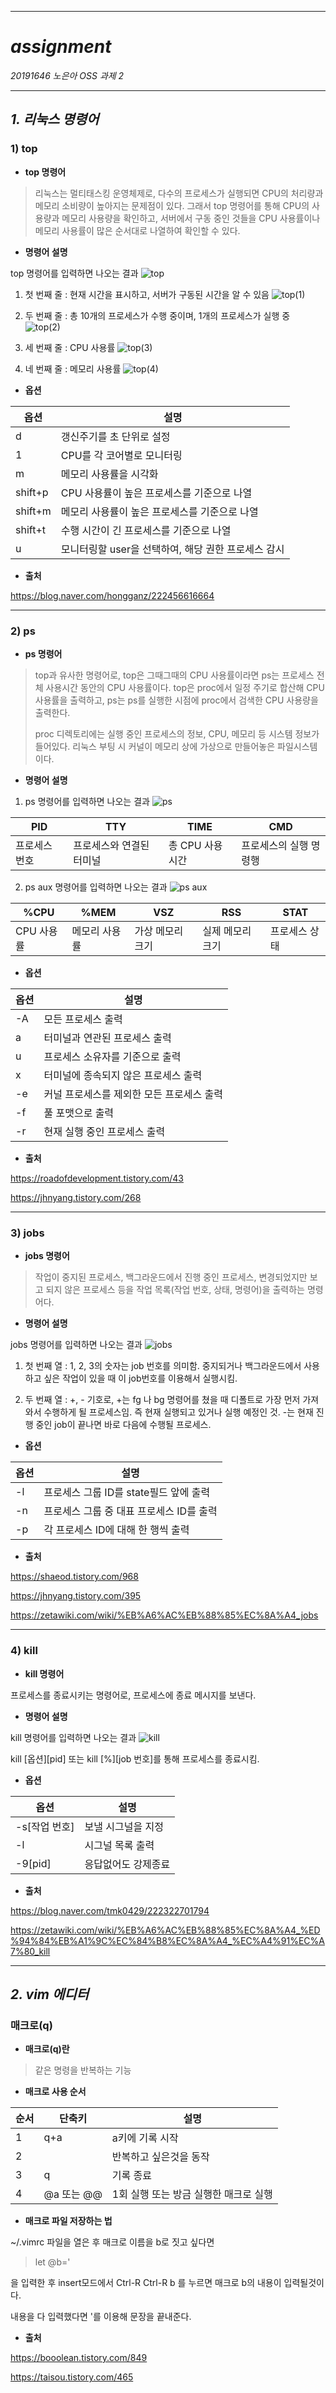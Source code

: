 -----
# ***assignment***
*20191646 노은아 OSS 과제 2*

-----
## *1. 리눅스 명령어*

### 1) top
+ **top 명령어**

>리눅스는 멀티태스킹 운영체제로, 다수의 프로세스가 실행되면 CPU의 처리량과 메모리 소비량이 높아지는 문제점이 있다. 그래서 top 명령어를 통해 CPU의 사용량과 메모리 사용량을 확인하고, 서버에서 구동 중인 것들을 CPU 사용률이나 메모리 사용률이 많은 순서대로 나열하여 확인할 수 있다.

+ **명령어 설명**

top 명령어를 입력하면 나오는 결과
![top](https://user-images.githubusercontent.com/105151146/170634656-24c7fa0d-b86f-4423-af75-fea87c01f844.PNG)

1. 첫 번째 줄 : 현재 시간을 표시하고, 서버가 구동된 시간을 알 수 있음
![top(1)](https://user-images.githubusercontent.com/105151146/170634988-a8120b0b-6ed5-4db7-806a-82a7220e4690.PNG)

2. 두 번째 줄 : 총 10개의 프로세스가 수행 중이며, 1개의 프로세스가 실행 중
![top(2)](https://user-images.githubusercontent.com/105151146/170635277-10b6c31c-3afb-4b45-b621-4e8956b37090.PNG)

3. 세 번째 줄 : CPU 사용률
![top(3)](https://user-images.githubusercontent.com/105151146/170635380-d28185d2-4a5d-488b-ab25-e1dccdb1c94c.PNG)

4. 네 번째 줄 : 메모리 사용률
![top(4)](https://user-images.githubusercontent.com/105151146/170635460-bdf54763-6f31-4216-a03f-f9ec3c8f9ff8.PNG)

+ **옵션**

|옵션|설명|
|---|---|
|d|갱신주기를 초 단위로 설정|
|1|CPU를 각 코어별로 모니터링|
|m|메모리 사용률을 시각화|
|shift+p|CPU 사용률이 높은 프로세스를 기준으로 나열|
|shift+m|메모리 사용률이 높은 프로세스를 기준으로 나열|
|shift+t|수행 시간이 긴 프로세스를 기준으로 나열|
|u|모니터링할 user을 선택하여, 해당 권한 프로세스 감시|

+ **출처**

<https://blog.naver.com/hongganz/222456616664>

-----

### 2) ps
+ **ps 명령어**

> top과 유사한 명령어로, top은 그때그때의 CPU 사용률이라면 ps는 프로세스 전체 사용시간 동안의 CPU 사용률이다. top은 proc에서 일정 주기로 합산해 CPU 사용률을 출력하고, ps는 ps를 실행한 시점에 proc에서 검색한 CPU 사용량을 출력한다. 
>
> proc 디렉토리에는 실행 중인 프로세스의 정보, CPU, 메모리 등 시스템 정보가 들어있다. 리눅스 부팅 시 커널이 메모리 상에 가상으로 만들어놓은 파일시스템이다.

+ **명령어 설명**

1. ps 명령어를 입력하면 나오는 결과
![ps](https://user-images.githubusercontent.com/105151146/170639546-ad27b932-1b82-4661-a1d3-40a6c6add520.PNG)

|PID|TTY|TIME|CMD|
|---|---|---|---|
|프로세스 번호|프로세스와 연결된 터미널|총 CPU 사용 시간|프로세스의 실행 명령행|

2. ps aux 명령어를 입력하면 나오는 결과
![ps aux](https://user-images.githubusercontent.com/105151146/170640778-527d4103-bae2-4223-ab99-ab254ae8ecbf.PNG)

|%CPU|%MEM|VSZ|RSS|STAT|
|---|---|---|---|---|
|CPU 사용률|메모리 사용률|가상 메모리 크기|실제 메모리 크기|프로세스 상태|

+ **옵션**

|옵션|설명|
|---|---|
|-A|모든 프로세스 출력|
|a|터미널과 연관된 프로세스 출력|
|u|프로세스 소유자를 기준으로 출력|
|x|터미널에 종속되지 않은 프로세스 출력|
|-e|커널 프로세스를 제외한 모든 프로세스 출력|
|-f|풀 포맷으로 출력|
|-r|현재 실행 중인 프로세스 출력|


+ **출처**

<https://roadofdevelopment.tistory.com/43>

<https://jhnyang.tistory.com/268>

-----
### 3) jobs
+ **jobs 명령어**

> 작업이 중지된 프로세스, 백그라운드에서 진행 중인 프로세스, 변경되었지만 보고 되지 않은 프로세스 등을 작업 목록(작업 번호, 상태, 명령어)을 출력하는 명령어다.

+ **명령어 설명**

jobs 명령어를 입력하면 나오는 결과
![jobs](https://user-images.githubusercontent.com/105151146/170646548-79703eea-e914-4592-91d8-f72e14123fc4.PNG)

1. 첫 번째 열 : 1, 2, 3의 숫자는 job 번호를 의미함. 중지되거나 백그라운드에서 사용하고 싶은 작업이 있을 때 이 job번호를 이용해서 실행시킴.

3. 두 번째 열 : +, - 기호로, +는 fg 나 bg 명령어를 쳤을 때 디폴트로 가장 먼저 가져와서 수행하게 될 프로세스임. 즉 현재 실행되고 있거나 실행 예정인 것. -는 현재 진행 중인 job이 끝나면 바로 다음에 수행될 프로세스.

+ **옵션**

|옵션|설명|
|---|---|
|-l|프로세스 그룹 ID를 state필드 앞에 출력|
|-n|프로세스 그룹 중 대표 프로세스 ID를 출력|
|-p|각 프로세스 ID에 대해 한 행씩 출력|

+ **출처**

<https://shaeod.tistory.com/968>

<https://jhnyang.tistory.com/395>

<https://zetawiki.com/wiki/%EB%A6%AC%EB%88%85%EC%8A%A4_jobs>

-----
### 4) kill
+ **kill 명령어**

프로세스를 종료시키는 명령어로, 프로세스에 종료 메시지를 보낸다.

+ **명령어 설명**

kill 명령어를 입력하면 나오는 결과
![kill](https://user-images.githubusercontent.com/105151146/170651027-08a2444d-33a3-48b4-9570-5e247620e0cf.PNG)

kill [옵션][pid] 또는 kill [%][job 번호]를 통해 프로세스를 종료시킴.

+ **옵션**

|옵션|설명|
|---|---|
|-s[작업 번호]|보낼 시그널을 지정|
|-l|시그널 목록 출력|
|-9[pid]|응답없어도 강제종료|

+ **출처**

<https://blog.naver.com/tmk0429/222322701794>

<https://zetawiki.com/wiki/%EB%A6%AC%EB%88%85%EC%8A%A4_%ED%94%84%EB%A1%9C%EC%84%B8%EC%8A%A4_%EC%A4%91%EC%A7%80_kill>

-----
## *2. vim 에디터*

### 매크로(q)
+ **매크로(q)란**

> 같은 명령을 반복하는 기능

+ **매크로 사용 순서**

|순서|단축키|설명|
|---|---|---|
|1|q+a|a키에 기록 시작|
|2||반복하고 싶은것을 동작|
|3|q|기록 종료|
|4|@a 또는 @@|1회 실행 또는 방금 실행한 매크로 실행|

+ **매크로 파일 저장하는 법**

~/.vimrc 파일을 열은 후 매크로 이름을 b로 짓고 싶다면

> let @b='

을 입력한 후 insert모드에서 Ctrl-R Ctrl-R b 를 누르면 매크로 b의 내용이 입력될것이다. 

내용을 다 입력했다면 '를 이용해 문장을 끝내준다.

+ **출처**

<https://booolean.tistory.com/849>

<https://taisou.tistory.com/465>
